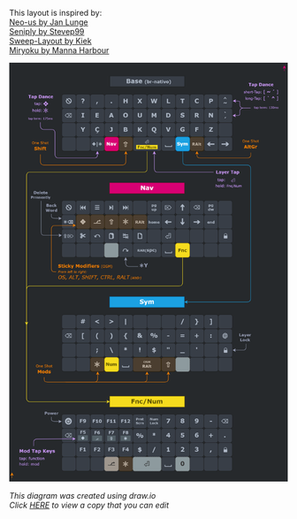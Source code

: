 This layout is inspired by:  
[Neo-us by Jan Lunge](https://configure.zsa.io/ergodox-ez/layouts/rbvpb/latest/0)  
[Seniply by Stevep99](https://stevep99.github.io/seniply/)  
[Sweep-Layout by Kiek](https://github.com/duckyb/zmk-sweep)  
[Miryoku by Manna Harbour](https://github.com/manna-harbour/miryoku/tree/master/docs/reference)  

<div align="center">
  
  ![br-nativo 40%](CSTC40.png)

</div>

*This diagram was created using draw.io*  
*Click [HERE](https://viewer.diagrams.net/?tags=%7B%7D&highlight=0000ff&edit=_blank&layers=1&nav=1&title=CSTC40.drawio#Uhttps%3A%2F%2Fraw.githubusercontent.com%2FDropDeadAlex%2Fsys-customs%2Fmain%2FKeyboards%2Fdiagram%2FCSTC40.drawio) to view a copy that you can edit*